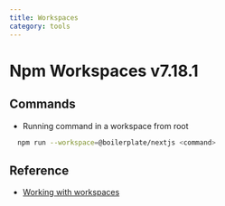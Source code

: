 ```yaml
---
title: Workspaces
category: tools
---
```


# Npm Workspaces v7.18.1

## Commands

- Running command in a workspace from root

```bash
  npm run --workspace=@boilerplate/nextjs <command>
```

## Reference

- [Working with workspaces](https://docs.npmjs.com/cli/v7/using-npm/workspaces)
